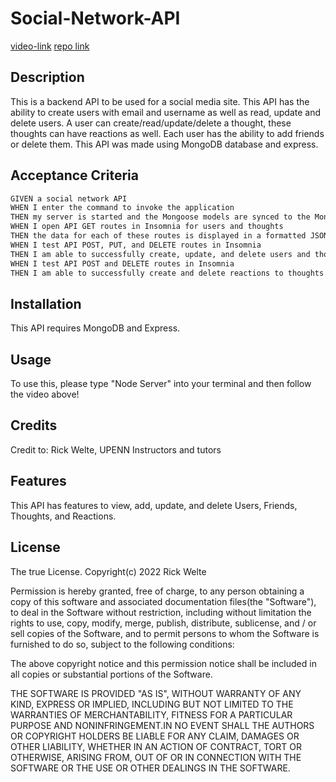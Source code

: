 # Social-Network-API
[video-link](https://drive.google.com/file/d/1dILUt2i0_HsNyfaj0dVqxaYdmijMDQAw/view?usp=sharing)
[repo link](https://github.com/rktvpr/Social-Network-API)


## Description
This is a backend API to be used for a social media site. This API has the ability to create users with email and username as well as read, update and delete users. 
A user can create/read/update/delete a thought, these thoughts can have reactions as well. Each user has the ability to add friends or delete them. This API was made using MongoDB database and express.

## Acceptance Criteria

```md
GIVEN a social network API
WHEN I enter the command to invoke the application
THEN my server is started and the Mongoose models are synced to the MongoDB database
WHEN I open API GET routes in Insomnia for users and thoughts
THEN the data for each of these routes is displayed in a formatted JSON
WHEN I test API POST, PUT, and DELETE routes in Insomnia
THEN I am able to successfully create, update, and delete users and thoughts in my database
WHEN I test API POST and DELETE routes in Insomnia
THEN I am able to successfully create and delete reactions to thoughts and add and remove friends to a user’s friend list
```

## Installation
This API requires MongoDB and Express.

## Usage
To use this, please type "Node Server" into your terminal and then follow the video above!

## Credits
Credit to: Rick Welte, UPENN Instructors and tutors

## Features
This API has features to view, add, update, and delete Users, Friends, Thoughts, and Reactions.

## License

The true License. Copyright(c) 2022 Rick Welte

Permission is hereby granted, free of charge, to any person obtaining a copy of this software and associated documentation files(the "Software"), to deal in the Software without restriction, including without limitation the rights to use, copy, modify, merge, publish, distribute, sublicense, and / or sell copies of the Software, and to permit persons to whom the Software is furnished to do so, subject to the following conditions:

The above copyright notice and this permission notice shall be included in all copies or substantial portions of the Software.

THE SOFTWARE IS PROVIDED "AS IS", WITHOUT WARRANTY OF ANY KIND, EXPRESS OR IMPLIED, INCLUDING BUT NOT LIMITED TO THE WARRANTIES OF MERCHANTABILITY, FITNESS FOR A PARTICULAR PURPOSE AND NONINFRINGEMENT.IN NO EVENT SHALL THE AUTHORS OR COPYRIGHT HOLDERS BE LIABLE FOR ANY CLAIM, DAMAGES OR OTHER LIABILITY, WHETHER IN AN ACTION OF CONTRACT, TORT OR OTHERWISE, ARISING FROM, OUT OF OR IN CONNECTION WITH THE SOFTWARE OR THE USE OR OTHER DEALINGS IN THE SOFTWARE.

